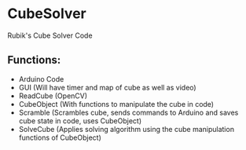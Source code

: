 # CubeSolver
Rubik's Cube Solver Code
## Functions:
- Arduino Code
- GUI (Will have timer and map of cube as well as video)
- ReadCube (OpenCV)
- CubeObject (With functions to manipulate the cube in code)
- Scramble (Scrambles cube, sends commands to Arduino and saves cube state in code, uses CubeObject)
- SolveCube (Applies solving algorithm using the cube manipulation functions of CubeObject)
